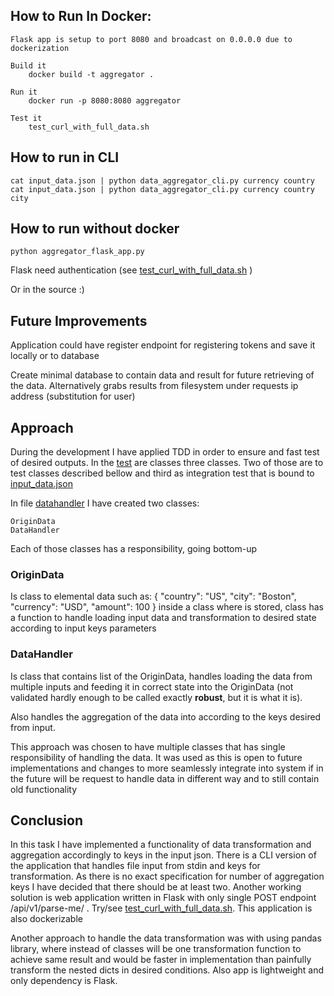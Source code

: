 ## How to Run In Docker:

    Flask app is setup to port 8080 and broadcast on 0.0.0.0 due to dockerization
    
    Build it
        docker build -t aggregator .

    Run it
        docker run -p 8080:8080 aggregator

    Test it
        test_curl_with_full_data.sh

## How to run in CLI

    cat input_data.json | python data_aggregator_cli.py currency country
    cat input_data.json | python data_aggregator_cli.py currency country city

## How to run without docker

    python aggregator_flask_app.py

Flask need authentication (see [test_curl_with_full_data.sh](test_curl_with_full_data.sh) )

Or in the source :)

## Future Improvements

Application could have register endpoint for registering tokens and save it locally or to database

Create minimal database to contain data and result for future retrieving of the data.
Alternatively grabs results from filesystem under requests ip address (substitution for user)

## Approach

During the development I have applied TDD in order to ensure and fast test of desired outputs.
In the [test](tests/test_datatransformations.py) are classes three classes.
Two of those are to test classes described bellow and third as integration test that is bound
to [input_data.json](input_data.json)

In file [datahandler](datahandler.py) I have created two classes:

    OriginData
    DataHandler

Each of those classes has a responsibility, going bottom-up

### OriginData

Is class to elemental data such as:
{
"country": "US",
"city": "Boston",
"currency": "USD",
"amount": 100
}
inside a class where is stored, class has a function to handle loading input data and transformation to desired state
according to input keys parameters

### DataHandler

Is class that contains list of the OriginData, handles loading the data from multiple inputs and feeding it in correct
state into the OriginData (not validated hardly enough to be called exactly **robust**, but it is what it is).

Also handles the aggregation of the data into according to the keys desired from input.

This approach was chosen to have multiple classes that has single responsibility of handling the data. It was used as
this is open to future implementations and changes to more seamlessly integrate into system if in the future will be
request to handle data in different way and to still contain old functionality

## Conclusion

In this task I have implemented a functionality of data transformation and aggregation accordingly to keys in the input
json.
There is a CLI version of the application that handles file input from stdin and keys for transformation. As there is no
exact specification for number of aggregation keys I have decided that there should be at least two.
Another working solution is web application written in Flask with only single POST endpoint /api/v1/parse-me/ .
Try/see [test_curl_with_full_data.sh](test_curl_with_full_data.sh). This application is also dockerizable

Another approach to handle the data transformation was with using pandas library, where instead of classes will be one
transformation function to achieve same result and would be faster in implementation than painfully transform the nested
dicts in desired conditions. Also app is lightweight and only dependency is Flask.
